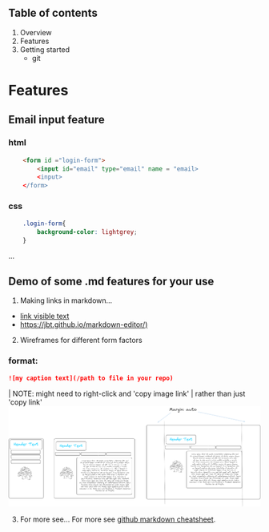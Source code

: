 ## Table of contents
1.  Overview
2.  Features
3.  Getting started
    - git

# Features
## Email input feature
### html
```html
    <form id ="login-form">
        <input id="email" type="email" name = "email>
        <input>
    </form>
```
### css
```css
    .login-form{
        background-color: lightgrey;
    }
```


...

## Demo of some .md features for your use
1. Making links in markdown...

* [link visible text](https://jbt.github.io/markdown-editor/)
* [https://jbt.github.io/markdown-editor/)](https://jbt.github.io/markdown-editor/)


2. Wireframes for different form factors
### format:
```md
![my caption text](/path to file in your repo)
```
| NOTE: might need to right-click and 'copy image link'
|       rather than just 'copy link'
![my caption text](../eg_wireframe_excalidraw.jpg)


3. For more see...
For more see
[github markdown cheatsheet](https://docs.github.com/en/get-started/writing-on-github/getting-started-with-writing-and-formatting-on-github/basic-writing-and-formatting-syntax).
